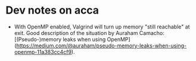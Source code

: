 # Dev notes on acca

*   With OpenMP enabled, Valgrind will turn up memory "still reachable" at exit.
    Good description of the situation by Auraham Camacho: [(Pseudo-)memory leaks
    when using OpenMP]
    (https://medium.com/@auraham/pseudo-memory-leaks-when-using-openmp-11a383cc4cf9).
